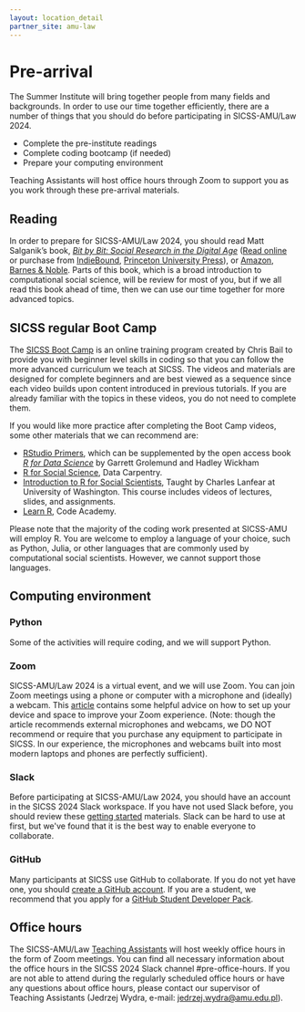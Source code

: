 ```yaml
---
layout: location_detail
partner_site: amu-law
---
```


# Pre-arrival

The Summer Institute will bring together people from many fields and backgrounds. In order to use our time together efficiently, there are a number of things that you should do before participating in SICSS-AMU/Law 2024.

- Complete the pre-institute readings
- Complete coding bootcamp (if needed)
- Prepare your computing environment

Teaching Assistants will host office hours through Zoom to support you as you work through these pre-arrival materials.

## Reading

In order to prepare for SICSS-AMU/Law 2024, you should read Matt Salganik’s book, *[Bit by Bit: Social Research in the Digital Age](http://www.bitbybitbook.com)* ([Read online](https://www.bitbybitbook.com/en/1st-ed/preface/) or purchase from [IndieBound](https://www.indiebound.org/book/9780691158648), [Princeton University Press](https://press.princeton.edu/books/paperback/9780691196107/bit-by-bit)), or [Amazon](https://www.amazon.com/Bit-Social-Research-Digital-Age/dp/0691158649), [Barnes & Noble](https://www.barnesandnoble.com/w/bit-by-bit-matthew-salganik/1125483924). Parts of this book, which is a broad introduction to computational social science, will be review for most of you, but if we all read this book ahead of time, then we can use our time together for more advanced topics.

## SICSS regular Boot Camp

The [SICSS Boot Camp](https://sicss.io/boot_camp) is an online training program created by Chris Bail to provide you with beginner level skills in coding so that you can follow the more advanced curriculum we teach at SICSS. The videos and materials are designed for complete beginners and are best viewed as a sequence since each video builds upon content introduced in previous tutorials. If you are already familiar with the topics in these videos, you do not need to complete them.

If you would like more practice after completing the Boot Camp videos, some other materials that we can recommend are:
- [RStudio Primers](https://rstudio.cloud/learn/primers), which can be supplemented by the open access book _[R for Data Science](https://r4ds.had.co.nz/)_ by Garrett Grolemund and Hadley Wickham
- [R for Social Science](https://datacarpentry.org/r-socialsci/), Data Carpentry.  
- [Introduction to R for Social Scientists](https://clanfear.github.io/CSSS508/), Taught by Charles Lanfear at University of Washington. This course includes videos of lectures, slides, and assignments.
- [Learn R](https://www.codecademy.com/learn/learn-r), Code Academy.

Please note that the majority of the coding work presented at SICSS-AMU will employ R. You are welcome to employ a language of your choice, such as Python, Julia, or other languages that are commonly used by computational social scientists. However, we cannot support those languages.


## Computing environment

### Python

Some of the activities will require coding, and we will support Python.

### Zoom

SICSS-AMU/Law 2024 is a virtual event, and we will use Zoom. You can join Zoom meetings using a phone or computer with a microphone and (ideally) a webcam. This [article](https://www.nytimes.com/wirecutter/blog/professional-video-call-from-home/) contains some helpful advice on how to set up your device and space to improve your Zoom experience. (Note: though the article recommends external microphones and webcams, we DO NOT recommend or require that you purchase any equipment to participate in SICSS. In our experience, the microphones and webcams built into most modern laptops and phones are perfectly sufficient).

### Slack

Before participating at SICSS-AMU/Law 2024, you should have an account in the SICSS 2024 Slack workspace.  If you have not used Slack before, you should review these [getting started](https://slack.com/help/categories/360000049043-Getting-started) materials.  Slack can be hard to use at first, but we've found that it is the best way to enable everyone to collaborate.

### GitHub

Many participants at SICSS use GitHub to collaborate. If you do not yet have one, you should [create a GitHub account](https://github.com/join). If you are a student, we recommend that you apply for a [GitHub Student Developer Pack](https://education.github.com/pack).

## Office hours

The SICSS-AMU/Law [Teaching Assistants](https://sicss.io/2024/duke/people#teaching_assistants) will host weekly office hours in the form of Zoom meetings. You can find all necessary information about the office hours in the SICSS 2024 Slack channel #pre-office-hours. If you are not able to attend during the regularly scheduled office hours or have any questions about office hours, please contact our supervisor of Teaching Assistants (Jedrzej Wydra, e-mail: jedrzej.wydra@amu.edu.pl).
